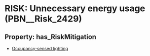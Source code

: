 # RISK: __Unnecessary energy usage__ (PBN__Risk_2429)

## Property: has_RiskMitigation

* [Occupancy-sensed lighting](PBN__Mitigation_88)

